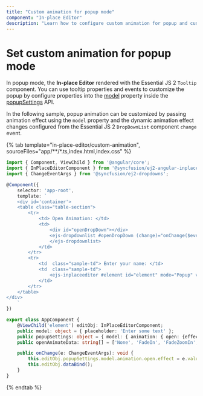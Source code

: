 ```yaml
---
title: "Custom animation for popup mode"
component: "In-place Editor"
description: "Learn how to configure custom animation for popup and customize it dynamically in the Essential JS 2 In-place Editor component."
---
```


# Set custom animation for popup mode

In popup mode, the **In-place Editor** rendered with the Essential JS 2 `Tooltip` component. You can use tooltip properties and events to customize the popup by configure properties into the [model](../../../api/inplace-editor/popupSettings/#model) property inside the [popupSettings](../../../api/inplace-editor/popupSettings/) API.

In the following sample, popup animation can be customized by passing animation effect using the `model` property and the dynamic animation effect changes configured from the Essential JS 2 `DropDownList` component `change` event.

{% tab template="in-place-editor/custom-animation", sourceFiles="app/**/*.ts,index.html,index.css" %}

```typescript
import { Component, ViewChild } from '@angular/core';
import { InPlaceEditorComponent } from '@syncfusion/ej2-angular-inplace-editor';
import { ChangeEventArgs } from '@syncfusion/ej2-dropdowns';

@Component({
    selector: 'app-root',
    template: `
    <div id='container'>
    <table class="table-section">
        <tr>
            <td> Open Animation: </td>
            <td>
                <div id="openDropDown"></div>
                <ejs-dropdownlist #openDropDown (change)="onChange($event)" id='openDropDown' [dataSource]='openAnimateData' value='ZoomIn' placeholder="Select a animate type" popupHeight="150px">
                </ejs-dropdownlist>
            </td>
        </tr>
        <tr>
            <td  class="sample-td"> Enter your name: </td>
            <td  class="sample-td">
                <ejs-inplaceeditor #element id="element" mode="Popup" value="Andrew" [model]="model" [popupSettings]="popupSettings"></ejs-inplaceeditor>
            </td>
        </tr>
    </table>
</div>
    `
})

export class AppComponent {
    @ViewChild('element') editObj: InPlaceEditorComponent;
    public model: object = { placeholder: 'Enter some text' };
    public popupSettings: object = { model: { animation: { open: {effect: 'ZoomIn', duration: 1000, delay: 0}}}};
    public openAnimateData: string[] = ['None', 'FadeIn', 'FadeZoomIn', 'ZoomIn'];

    public onChange(e: ChangeEventArgs): void {
        this.editObj.popupSettings.model.animation.open.effect = e.value;
        this.editObj.dataBind();
    }
}

```

{% endtab %}